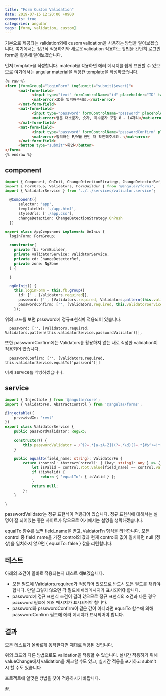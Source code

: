 ```yaml
---
title: "Form Custom Validation"
date: 2019-07-15 12:20:00 +0900
comments: true
categories: angular
tags: [form, validation, custom]
---
```



기본으로 제공되는 validation외에 cusom validation을 사용하는 방법을 알아보겠습니다.
여기에서는 정규식 적용하기와 새로운 validation 적용하는 방법을 간단히 로그인 form을 활용해 알아보겠습니다.



먼저 template을 작성합니다.
material을 적용하면 에러 메시지를 쉽게 표현할 수 있으므로 여기에서는 angular material을 적용한 template을 작성하겠습니다.

```html
{% raw %}
<form [formGroup]="loginForm" (ngSubmit)="submit($event)">
      <mat-form-field>
            <input type="text" formControlName="id" placeholder="ID" tabindex="1" />
            <mat-error>ID를 입력해주세요.</mat-error>
      </mat-form-field>
      <mat-form-field>
            <input type="password" formControlName="password" placeholder="로그인 p/w 재설정" tabindex="4" />
            <mat-error>영문 대소문자, 숫자, 특수문자 포함 8 ~ 14자리</mat-error>
      </mat-form-field>
      <mat-form-field>
            <input type="password" formControlName="passwordConfirm" placeholder="P/W를 한번 더 입력하세요." tabindex="5" />
            <mat-error>입력하신 P/W를 한번 더 확인해주세요. </mat-error>
      </mat-form-field>
      <button type="submit">확인</button>
</form>
{% endraw %}
```

## component

```ts
import { Component, OnInit, ChangeDetectionStrategy, ChangeDetectorRef, NgZone } from '@angular/core';
import { FormGroup, Validators, FormBuilder } from '@angular/forms';
import { ValidatorService } from '../../services/validator.service';

  @Component({
      selector: 'app',
      templateUrl: './app.html',
      styleUrls: ['./app.css'],
      changeDetection: ChangeDetectionStrategy.OnPush
  })

export class AppComponent implements OnInit {
  loginForm: FormGroup;

  constructor(
    private fb: FormBuilder,
    private validatorService: ValidatorService,
    private cd: ChangeDetectorRef,
    private zone: NgZone
  ) {

  }

  ngOnInit() {
    this.loginForm = this.fb.group({
      id: ['', [Validators.required]],
      password: ['', [Validators.required, Validators.pattern(this.validatorService.passwordValidator)]],
      passwordConfirm: ['', [Validators.required, this.validatorService.equalTo('password')]]
    });
```

위의 코드를 보면 password에 정규표현식이 적용되어 있습니다.

      password: ['', [Validators.required, Validators.pattern(this.validatorService.passwordValidator)]],


또한 passwordConfirm에는 Validators를 활용하지 않는 새로 작성한 validation이 적용되어 있습니다.

      passwordConfirm: ['', [Validators.required, this.validatorService.equalTo('password')]]



이제 service를 작성하겠습니다.

## service

```ts
import { Injectable } from '@angular/core';
import { ValidatorFn, AbstractControl } from '@angular/forms';

@Injectable({
    providedIn: 'root'
})
export class ValidatorService {
    public passwordValidator: RegExp;

    constructor() {        
        this.passwordValidator = /^(?=.*[a-zA-Z])(?=.*\d)(?=.*[#$^+=!*()@%&]).[^/<>:\\]{6,12}$/;
    }

    public equalTo(field_name: string): ValidatorFn {
        return (control: AbstractControl): { [key: string]: any } => {
            let isValid = control.root.value[field_name] == control.value;
            if (!isValid) {
                return { 'equalTo': { isValid } };
            }
            return null;
        };
    }

}

```

passwordValidator는 정규 표현식이 적용되어 있습니다. 정규 표현식에 대해서는 설명이 잘 되어있는 좋은 사이트가 많으므로 여기에서는 설명을 생략하겠습니다.

equalTo 함수를 보면 field_name을 받고, ValdatorFn 형식을 리턴합니다.
모든 control 중 field_name을 가진 control의 값과 현재 control의 값이 일치하면 null (정상)을 일치하지 않으면 { equalTo: false } 값을 리턴합니다.



## 테스트

아래의 조건이 올바로 적용되는지 테스트 해보겠습니다.
- 모든 필드에 Validators.required가 적용되어 있으므로 반드시 모든 필드를 채워야 합니다. 만일 그렇지 않으면 각 필드에 에러메시지가 표시되어야 합니다.
- password에 정규 표현식 조건이 걸려 있으므로 정규 표현식의 조건과 다른 경우 password 필드에 에러 메시지가 표시되어야 합니다.
- password와 passwordConfirm이 같은 값이 아니라면 equalTo 함수에 의해 passwordConfirm 필드에 에러 메시지가 표시되어야 합니다.



## 결과

모든 테스트가 올바르게 동작한다면 제대로 적용된 것입니다.

위의 코드와 다른 방법으로도 validation을 적용할 수 있습니다.
실시간 적용하기 위해 valueChange에서 validation을 체크할 수도 있고,
실시간 적용을 포기하고 submit 시 할 수도 있습니다. 

프로젝트에 알맞은 방법을 찾아 적용하시기 바랍니다.

끝.